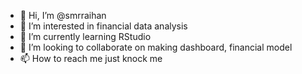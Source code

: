 - 👋 Hi, I’m @smrraihan
- 👀 I’m interested in financial data analysis
- 🌱 I’m currently learning RStudio
- 💞️ I’m looking to collaborate on making dashboard, financial model
- 📫 How to reach me just knock me

<!---
smrraihan/smrraihan is a ✨ special ✨ repository because its `README.md` (this file) appears on your GitHub profile.
You can click the Preview link to take a look at your changes.
--->
